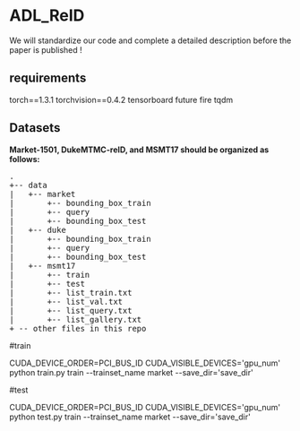 # ADL_ReID
We will standardize our code and complete a detailed description before the paper is published !

## requirements
torch==1.3.1
torchvision==0.4.2
tensorboard
future
fire
tqdm

## Datasets
**Market-1501, DukeMTMC-reID, and MSMT17 should be organized as follows:**
<pre>
.
+-- data
|   +-- market
|       +-- bounding_box_train
|       +-- query
|       +-- bounding_box_test
|   +-- duke
|       +-- bounding_box_train
|       +-- query
|       +-- bounding_box_test
|   +-- msmt17
|       +-- train
|       +-- test
|       +-- list_train.txt
|       +-- list_val.txt
|       +-- list_query.txt
|       +-- list_gallery.txt
+ -- other files in this repo
</pre>
#train

CUDA_DEVICE_ORDER=PCI_BUS_ID CUDA_VISIBLE_DEVICES='gpu_num' python train.py train --trainset_name market --save_dir='save_dir'

#test

CUDA_DEVICE_ORDER=PCI_BUS_ID CUDA_VISIBLE_DEVICES='gpu_num' python test.py train --trainset_name market --save_dir='save_dir'

